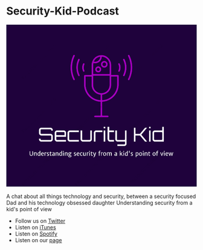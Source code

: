 # Security-Kid-Podcast

![Security Kid Podcast logo](https://github.com/annathan/Security-Kid-Podcast/blob/master/Podcast/SecurityKid_947x804.png)

A chat about all things technology and security, between a security focused Dad and his technology obsessed daughter
Understanding security from a kid's point of view

* Follow us on [Twitter](https://twitter.com/SecureKidPod)
* Listen on [iTunes](https://t.co/T2lgA3ddmA?amp=1)
* Listen on [Spotify](https://t.co/WEbdatsYBw?amp=1)
* Listen on our [page](https://t.co/uwgTvBk7yt?amp=1)
